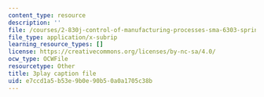 ```yaml
---
content_type: resource
description: ''
file: /courses/2-830j-control-of-manufacturing-processes-sma-6303-spring-2008/e7ccd1a5b53e9b0e90b50a0a1705c38b_zx_DA70lYww.srt
file_type: application/x-subrip
learning_resource_types: []
license: https://creativecommons.org/licenses/by-nc-sa/4.0/
ocw_type: OCWFile
resourcetype: Other
title: 3play caption file
uid: e7ccd1a5-b53e-9b0e-90b5-0a0a1705c38b
---
```

